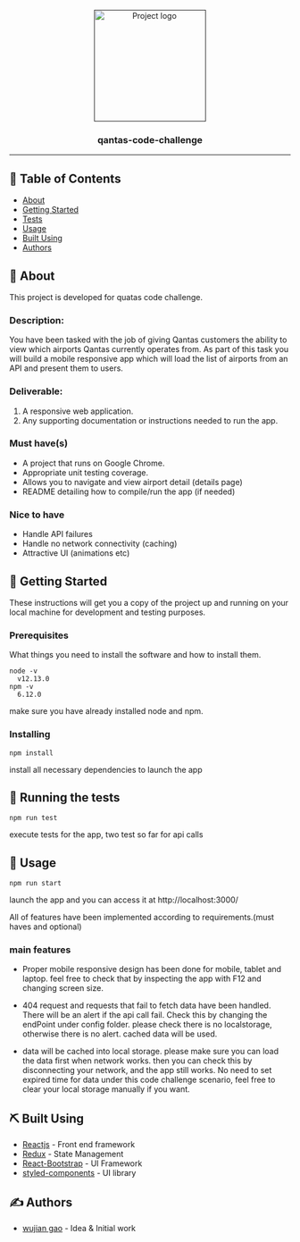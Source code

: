 <p align="center">
  <a href="" rel="noopener">
 <img width=200px height=200px src="https://i.imgur.com/6wj0hh6.jpg" alt="Project logo"></a>
</p>

<h3 align="center">qantas-code-challenge</h3>

<div align="center">

</div>

---

## 📝 Table of Contents

-   [About](#about)
-   [Getting Started](#getting_started)
-   [Tests](#tests)
-   [Usage](#usage)
-   [Built Using](#built_using)
-   [Authors](#authors)

## 🧐 About <a name = "about"></a>

This project is developed for quatas code challenge.

### Description:

You have been tasked with the job of giving Qantas customers the ability to view which airports Qantas currently operates from. As part of this task you will build a mobile responsive app which will load the list of airports from an API and present them to users.

### Deliverable:

1. A responsive web application.
2. Any supporting documentation or instructions needed to run the app.

### Must have(s)

-   A project that runs on Google Chrome.
-   Appropriate unit testing coverage.
-   Allows you to navigate and view airport detail (details page)
-   README detailing how to compile/run the app (if needed)

### Nice to have

-   Handle API failures
-   Handle no network connectivity (caching)
-   Attractive UI (animations etc)

## 🏁 Getting Started <a name = "getting_started"></a>

These instructions will get you a copy of the project up and running on your local machine for development and testing purposes.

### Prerequisites

What things you need to install the software and how to install them.

```
node -v
  v12.13.0
npm -v
  6.12.0
```

make sure you have already installed node and npm.

### Installing

```
npm install
```

install all necessary dependencies to launch the app

## 🔧 Running the tests <a name = "tests"></a>

```
npm run test
```

execute tests for the app, two test so far for api calls

## 🎈 Usage <a name="usage"></a>

```
npm run start
```

launch the app and you can access it at http://localhost:3000/

All of features have been implemented according to requirements.(must haves and optional)

### main features

-   Proper mobile responsive design has been done for mobile, tablet and laptop. feel free to check that by inspecting the app with F12 and changing screen size.

-   404 request and requests that fail to fetch data have been handled. There will be an alert if the api call fail. Check this by changing the endPoint under config folder. please check there is no localstorage, otherwise there is no alert. cached data will be used.

-   data will be cached into local storage. please make sure you can load the data first when network works. then you can check this by disconnecting your network, and the app still works. No need to set expired time for data under this code challenge scenario, feel free to clear your local storage manually if you want.

## ⛏️ Built Using <a name = "built_using"></a>

-   [Reactjs](https://reactjs.org/) - Front end framework
-   [Redux](https://redux.js.org/) - State Management
-   [React-Bootstrap](https://react-bootstrap.github.io/) - UI Framework
-   [styled-components](https://www.styled-components.com/) - UI library

## ✍️ Authors <a name = "authors"></a>

-   [wujian gao](https://github.com/gaowujian) - Idea & Initial work
